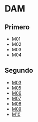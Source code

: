 # DAM
## Primero
- M01
- M02
- M03
- M04

## Segundo

- [M03](https://github.com/JRIP24/dam/tree/master/segundo/m03)
- [M05](https://github.com/JRIP24/dam/tree/master/segundo/m05)
- [M06](https://github.com/JRIP24/dam/tree/master/segundo/m06)
- [M07](https://github.com/JRIP24/dam/tree/master/segundo/m07)
- [M08](https://github.com/JRIP24/dam/tree/master/segundo/m08)
- [M09](https://github.com/JRIP24/dam/tree/master/segundo/m09)
- [M10](https://github.com/JRIP24/dam/tree/master/segundo/m10)

